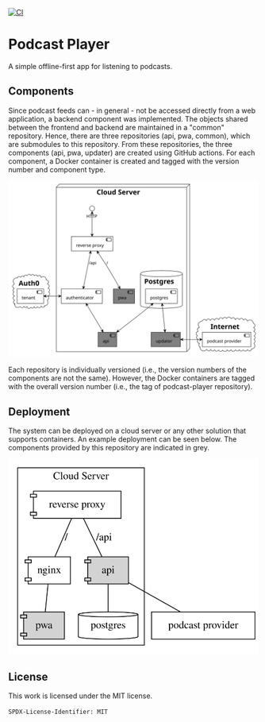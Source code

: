 [![CI](https://github.com/hannes-hochreiner/podcast-player/actions/workflows/main.yml/badge.svg)](https://github.com/hannes-hochreiner/podcast-player/actions/workflows/main.yml)
# Podcast Player

A simple offline-first app for listening to podcasts.

## Components

Since podcast feeds can - in general - not be accessed directly from a web application, a backend component was implemented.
The objects shared between the frontend and backend are maintained in a "common" repository.
Hence, there are three repositories (api, pwa, common), which are submodules to this repository.
From these repositories, the three components (api, pwa, updater) are created using GitHub actions.
For each component, a Docker container is created and tagged with the version number and component type.

![component diagram](documentation/build/components.svg)

Each repository is individually versioned (i.e., the version numbers of the components are not the same).
However, the Docker containers are tagged with the overall version number (i.e., the tag of podcast-player repository).

## Deployment

The system can be deployed on a cloud server or any other solution that supports containers.
An example deployment can be seen below.
The components provided by this repository are indicated in grey.

![deployment diagram](documentation/build/deployment.svg)

## License

This work is licensed under the MIT license.

`SPDX-License-Identifier: MIT`
